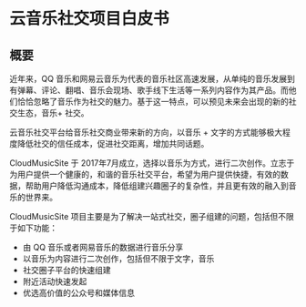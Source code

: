 



# 云音乐社交项目白皮书

## 概要

近年来，QQ 音乐和网易云音乐为代表的音乐社区高速发展，从单纯的音乐发展到有弹幕、评论、翻唱、音乐会现场、歌手线下生活等一系列内容作为其产品。而他们恰恰忽略了音乐作为社交的魅力。基于这一特点，可以预见未来会出现的新的社交生态，音乐+ 社交。

云音乐社交平台给音乐社交商业带来新的方向，以音乐 + 文字的方式能够极大程度降低社交的信任成本，促进社交距离，增加共同话题。

CloudMusicSite 于 2017年7月成立，选择以音乐为方式，进行二次创作。立志于为用户提供一个健康的，和谐的音乐社交平台，希望为用户提供快捷，有效的数据，帮助用户降低沟通成本，降低组建兴趣圈子的复杂性，并且更有效的融入到音乐的世界来。

CloudMusicSite 项目主要是为了解决一站式社交，圈子组建的问题，包括但不限于如下功能：

* 由 QQ 音乐或者网易音乐的数据进行音乐分享
* 以音乐为内容进行二次创作，包括但不限于文字，音乐
* 社交圈子平台的快速组建
* 附近活动快速发起
* 优选高价值的公众号和媒体信息

